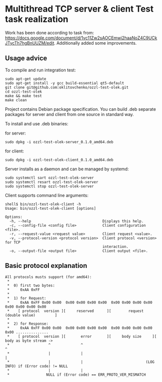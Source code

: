 # Multithread TCP server & client Test task realization

Work has been done according to task from: https://docs.google.com/document/d/1vc11Zw2sAOCEmwi2haaNoZ4C9UCkJTycTh7hgBnUUZM/edit.
Additionally added some improvements.

## Usage advice

To compile and run integration test:

```
sudo apt-get update
sudo apt-get install -y gcc build-essential qt5-default
git clone git@github.com:oklitovchenko/ozzl-test-olek.git
cd ozzl-test-olek
make && make test
make clean
```

Project contains Debian package specification. 
You can build .deb separate packages for server and client
from one source in standard way.

To install and use .deb binaries:

for server:
```
sudo dpkg -i ozzl-test-olek-server_0.1.0_amd64.deb
```

for client:
```
sudo dpkg -i ozzl-test-olek-client_0.1.0_amd64.deb
```


Server installs as a daemon and can be managed by systemd:
```
sudo systemctl sart ozzl-test-olek-server
sudo systemctl resart ozzl-test-olek-server
sudo systemctl stop ozzl-test-olek-server
```


Client supports command line arguments:
```
shell$ bin/ozzl-test-olek-client -h
Usage: bin/ozzl-test-olek-client [options]

Options:
  -h, --help                                 Displays this help.
  -c, --config-file <config file>            Client configuration <file>.
  -r, --request-value <request value>        Client request <value>.
  -v, --protocol-version <protocol version>  Client protocol <version> for TCP
                                             interaction.
  -o, --output-file <output file>            Client output <file>.
```

## Basic protocol explanation
```
All protocols musts support (for amd64):
 *
 *  0) first two bytes:
 *     0xAA 0xFF
 *
 *  1) for Request:
 *     0xAA 0xFF 0x00 0x00  0x00 0x00 0x00 0x00  0x00 0x00 0x00 0x00 0x00 0x00 0x00 0x00
 *    [ protocol  version ][     reserved      ][        request (double value)         ]
 *
 *  2) for Response:
 *     0xAA 0xFF 0x00 0x00  0x00 0x00 0x00 0x00  0x00 0x00 0x00 0x00  0x00 ...............
 *    [ protocol  version ][       error       ][     body size     ][ body as byte stream ->
 *                  ^              ^                                    ^
 *                  |              |                                    |
 *                  |              |                             (LOG INFO) if (Error code) != NULL
 *                  |              |
 *                 NULL if (Error code) == ERR_PROTO_VER_MISMATCH
```